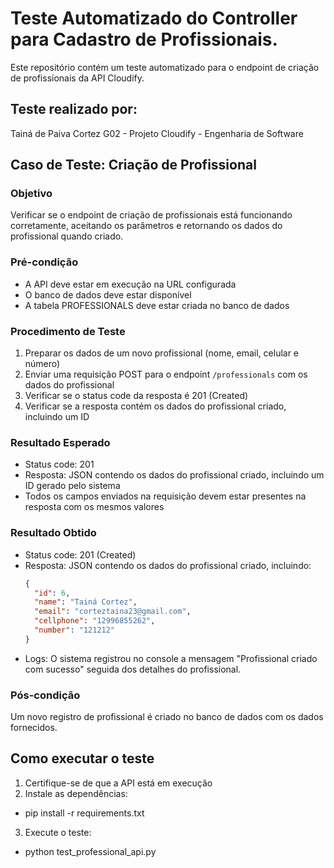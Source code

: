 # Teste Automatizado do Controller para Cadastro de Profissionais.

Este repositório contém um teste automatizado para o endpoint de criação de profissionais da API Cloudify.

## Teste realizado por: 
Tainá de Paiva Cortez
G02 - Projeto Cloudify - Engenharia de Software

## Caso de Teste: Criação de Profissional

### Objetivo
Verificar se o endpoint de criação de profissionais está funcionando corretamente, aceitando os parâmetros e retornando os dados do profissional quando criado.

### Pré-condição
- A API deve estar em execução na URL configurada
- O banco de dados deve estar disponível
- A tabela PROFESSIONALS deve estar criada no banco de dados

### Procedimento de Teste
1. Preparar os dados de um novo profissional (nome, email, celular e número)
2. Enviar uma requisição POST para o endpoint `/professionals` com os dados do profissional
3. Verificar se o status code da resposta é 201 (Created)
4. Verificar se a resposta contém os dados do profissional criado, incluindo um ID

### Resultado Esperado
- Status code: 201
- Resposta: JSON contendo os dados do profissional criado, incluindo um ID gerado pelo sistema
- Todos os campos enviados na requisição devem estar presentes na resposta com os mesmos valores

### Resultado Obtido
- Status code: 201 (Created)
- Resposta: JSON contendo os dados do profissional criado, incluindo:
  ```json
  {
    "id": 6,
    "name": "Tainá Cortez",
    "email": "corteztaina23@gmail.com",
    "cellphone": "12996855262",
    "number": "121212"
  }

- Logs: O sistema registrou no console a mensagem "Profissional criado com sucesso" seguida dos detalhes do profissional.
### Pós-condição
Um novo registro de profissional é criado no banco de dados com os dados fornecidos.

## Como executar o teste

1. Certifique-se de que a API está em execução
2. Instale as dependências:
- pip install -r requirements.txt
3. Execute o teste:
- python test_professional_api.py